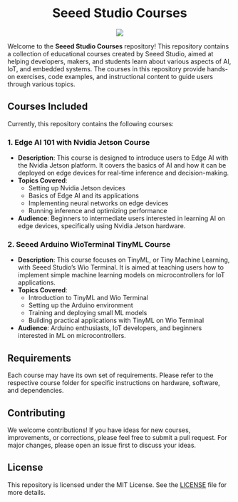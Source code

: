 <div align="center">

<h1>Seeed Studio Courses</h1>

<img src="https://files.seeedstudio.com/wiki/wiki-platform/S-tempor.png" /><br>

</div>



Welcome to the **Seeed Studio Courses** repository! This repository contains a collection of educational courses created by Seeed Studio, aimed at helping developers, makers, and students learn about various aspects of AI, IoT, and embedded systems. The courses in this repository provide hands-on exercises, code examples, and instructional content to guide users through various topics.

## Courses Included

Currently, this repository contains the following courses:

### 1. Edge AI 101 with Nvidia Jetson Course
   - **Description**: This course is designed to introduce users to Edge AI with the Nvidia Jetson platform. It covers the basics of AI and how it can be deployed on edge devices for real-time inference and decision-making.
   - **Topics Covered**:
     - Setting up Nvidia Jetson devices
     - Basics of Edge AI and its applications
     - Implementing neural networks on edge devices
     - Running inference and optimizing performance
   - **Audience**: Beginners to intermediate users interested in learning AI on edge devices, specifically using Nvidia Jetson hardware.

### 2. Seeed Arduino WioTerminal TinyML Course
   - **Description**: This course focuses on TinyML, or Tiny Machine Learning, with Seeed Studio’s Wio Terminal. It is aimed at teaching users how to implement simple machine learning models on microcontrollers for IoT applications.
   - **Topics Covered**:
     - Introduction to TinyML and Wio Terminal
     - Setting up the Arduino environment
     - Training and deploying small ML models
     - Building practical applications with TinyML on Wio Terminal
   - **Audience**: Arduino enthusiasts, IoT developers, and beginners interested in ML on microcontrollers.


## Requirements

Each course may have its own set of requirements. Please refer to the respective course folder for specific instructions on hardware, software, and dependencies.

## Contributing

We welcome contributions! If you have ideas for new courses, improvements, or corrections, please feel free to submit a pull request. For major changes, please open an issue first to discuss your ideas.

## License

This repository is licensed under the MIT License. See the [LICENSE](LICENSE) file for more details.
